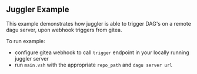 ## Juggler Example

This example demonstrates how juggler is able to trigger DAG's on a remote dagu server, upon webhook triggers from gitea.

To run example:
- configure gitea webhook to call `trigger` endpoint in your locally running juggler server
- run `main.vsh` with the appropriate `repo_path` and `dagu server url`